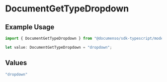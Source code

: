 # DocumentGetTypeDropdown

## Example Usage

```typescript
import { DocumentGetTypeDropdown } from "@documenso/sdk-typescript/models/operations";

let value: DocumentGetTypeDropdown = "dropdown";
```

## Values

```typescript
"dropdown"
```